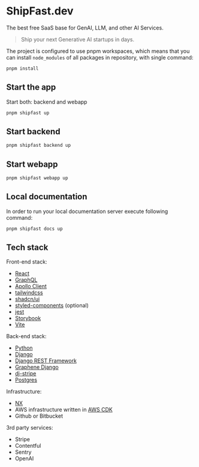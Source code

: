 # ShipFast.dev

The best free SaaS base for GenAI, LLM, and other AI Services.

> Ship your next Generative AI startups in days.

The project is configured to use pnpm workspaces, which means that you can install `node_modules` of all packages in
repository, with single command:

```sh
pnpm install
```

## Start the app

Start both: backend and webapp

```sh
pnpm shipfast up
```

## Start backend

```sh
pnpm shipfast backend up
```

## Start webapp

```sh
pnpm shipfast webapp up
```

## Local documentation

In order to run your local documentation server execute following command:

```sh
pnpm shipfast docs up
```

## Tech stack

Front-end stack:

- [React](https://github.com/facebook/react)
- [GraphQL](https://graphql.org/)
- [Apollo Client](https://github.com/apollographql/apollo-client)
- [tailwindcss](https://github.com/tailwindlabs/tailwindcss)
- [shadcn/ui](https://github.com/shadcn-ui/ui)
- [styled-components](https://github.com/styled-components/styled-components) (optional)
- [jest](https://github.com/jestjs/jest)
- [Storybook](https://github.com/storybookjs/storybook)
- [Vite](https://github.com/vitejs/vite)

Back-end stack:

- [Python](https://www.python.org/)
- [Django](https://github.com/django/django)
- [Django REST Framework](https://github.com/encode/django-rest-framework)
- [Graphene Django](https://github.com/graphql-python/graphene)
- [dj-stripe](https://github.com/dj-stripe/dj-stripe/)
- [Postgres](https://www.postgresql.org/)

Infrastructure:

- [NX](https://github.com/nrwl/nx)
- AWS infrastructure written in [AWS CDK](https://github.com/aws/aws-cdk)
- Github or Bitbucket

3rd party services:

- Stripe
- Contentful
- Sentry
- OpenAI
